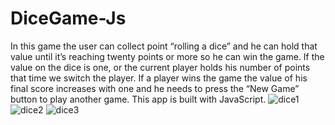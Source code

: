 # DiceGame-Js
 In this game the user can collect point  “rolling a dice” and he can hold that value until it’s reaching twenty points or more so he can win the game. If the value on the dice is one, or the current player holds his number of points that time we switch the player. If a player wins the game the value of his final score increases with one and he needs to press the “New Game” button to play another game. This app is built with JavaScript.
![dice1](https://user-images.githubusercontent.com/69143183/135750650-4d8b789b-9c5f-461c-83fc-73f7de6b1a68.jpg)
![dice2](https://user-images.githubusercontent.com/69143183/135750655-a9951cae-9848-4161-a3a1-7f6f54a08e83.jpg)
![dice3](https://user-images.githubusercontent.com/69143183/135750658-5d4ed0bd-5fad-4062-954a-bee9c0b3997e.jpg)
